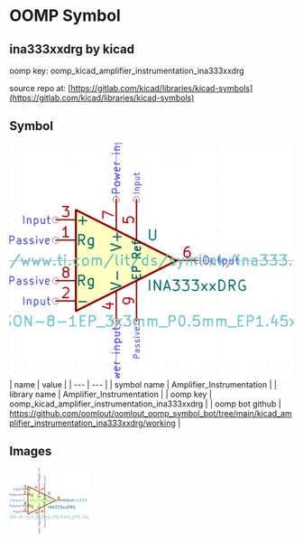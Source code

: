 # OOMP Symbol  
## ina333xxdrg  by kicad  
  
oomp key: oomp_kicad_amplifier_instrumentation_ina333xxdrg  
  
source repo at: [https://gitlab.com/kicad/libraries/kicad-symbols](https://gitlab.com/kicad/libraries/kicad-symbols)  
## Symbol  
  
[![working.png](working_600.png)](working.png)  
| name | value | 
| --- | --- | 
| symbol name | Amplifier_Instrumentation | 
| library name | Amplifier_Instrumentation | 
| oomp key | oomp_kicad_amplifier_instrumentation_ina333xxdrg | 
| oomp bot github | https://github.com/oomlout/oomlout_oomp_symbol_bot/tree/main/kicad_amplifier_instrumentation_ina333xxdrg/working | 
## Images  
  
[![working.png](working_140.png)](working.png)  
